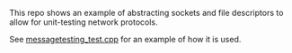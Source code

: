 This repo shows an example of abstracting sockets and file descriptors to allow for unit-testing network protocols.

See [messagetesting_test.cpp](messagetesting_test.cpp) for an example of how it is used.
